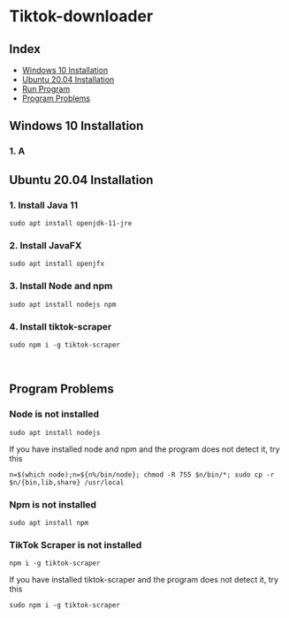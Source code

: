 # Tiktok-downloader

## Index
 * [Windows 10 Installation](#windows-10-installation)
 * [Ubuntu 20.04 Installation](#ubuntu-2004-installation)
 * [Run Program]()
 * [Program Problems](#program-problems)

## Windows 10 Installation

### 1. A

## Ubuntu 20.04 Installation

### 1. Install Java 11

```
sudo apt install openjdk-11-jre 
```

### 2. Install JavaFX

``` 
sudo apt install openjfx 
```

### 3. Install Node and npm

``` 
sudo apt install nodejs npm
```

### 4. Install tiktok-scraper

``` 
sudo npm i -g tiktok-scraper
```


<br />

## Program Problems

### Node is not installed

``` sudo apt install nodejs ```

If you have installed node and npm and the program does not detect it, try this

``` n=$(which node);n=${n%/bin/node}; chmod -R 755 $n/bin/*; sudo cp -r $n/{bin,lib,share} /usr/local ```

### Npm is not installed

``` sudo apt install npm ```

### TikTok Scraper is not installed

``` npm i -g tiktok-scraper ```

If you have installed tiktok-scraper and the program does not detect it, try this

``` sudo npm i -g tiktok-scraper ```
